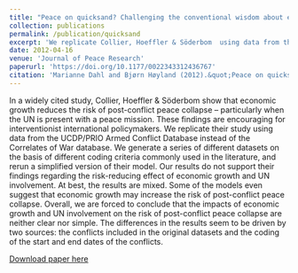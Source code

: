 ```yaml
---
title: "Peace on quicksand? Challenging the conventional wisdom about economic growth and post-conflict risks"
collection: publications
permalink: /publication/quicksand
excerpt: 'We replicate Collier, Hoeffler & Söderbom  using data from the UCDP/PRIO Armed Conflict Database instead of the Correlates of War database, finding substantive differences '
date: 2012-04-16
venue: 'Journal of Peace Research'
paperurl: 'https://doi.org/10.1177/0022343312436767'
citation: 'Marianne Dahl and Bjørn Høyland (2012).&quot;Peace on quicksand? Challenging the conventional wisdom about economic growth and post-conflict risks.&quot;<i> Journal of Peace Research</i>  49 (3) 423 - 429.'
---
```

In a widely cited study, Collier, Hoeffler & Söderbom show that economic growth reduces the risk of post-conflict peace collapse – particularly when the UN is present with a peace mission. These findings are encouraging for interventionist international policymakers. We replicate their study using data from the UCDP/PRIO Armed Conflict Database instead of the Correlates of War database. We generate a series of different datasets on the basis of different coding criteria commonly used in the literature, and rerun a simplified version of their model. Our results do not support their findings regarding the risk-reducing effect of economic growth and UN involvement. At best, the results are mixed. Some of the models even suggest that economic growth may increase the risk of post-conflict peace collapse. Overall, we are forced to conclude that the impacts of economic growth and UN involvement on the risk of post-conflict peace collapse are neither clear nor simple. The differences in the results seem to be driven by two sources: the conflicts included in the original datasets and the coding of the start and end dates of the conflicts.

[Download paper here](http://journals.sagepub.com/doi/pdf/10.1177/0022343312436767)
